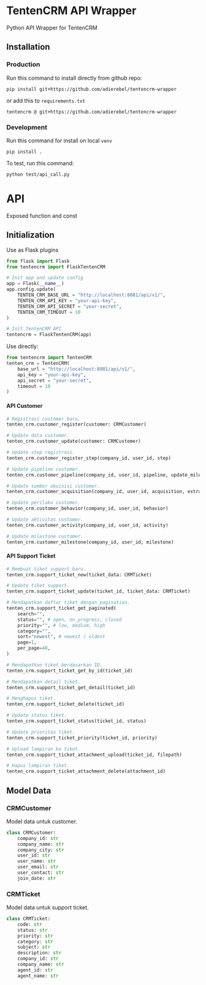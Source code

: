 # TentenCRM API Wrapper

Python API Wrapper for TentenCRM

## Installation

### Production

Run this command to install directly from github repo:

```
pip install git+https://github.com/adierebel/tentencrm-wrapper
```

or add this to `requirements.txt`

```
tentencrm @ git+https://github.com/adierebel/tentencrm-wrapper
```

### Development

Run this command for install on local `venv`

```
pip install .
```

To test, run this command:

```
python test/api_call.py
```

# API

Exposed function and const

## Initialization

Use as Flask plugins

```python
from flask import Flask
from tentencrm import FlaskTentenCRM

# Init app and update config
app = Flask(__name__)
app.config.update(
    TENTEN_CRM_BASE_URL = "http://localhost:8081/api/v1/",
    TENTEN_CRM_API_KEY = "your-api-key",
    TENTEN_CRM_API_SECRET = "your-secret",
    TENTEN_CRM_TIMEOUT = 10
)

# Init TentenCRM API
tentencrm = FlaskTentenCRM(app)
```

Use directly:

```python
from tentencrm import TentenCRM
tenten_crm = TentenCRM(
    base_url = "http://localhost:8081/api/v1/",
    api_key = "your-api-key",
    api_secret = "your-secret",
    timeout = 10
)
```


#### API Customer

```python
# Registrasi customer baru.
tenten_crm.customer_register(customer: CRMCustomer)

# Update data customer.
tenten_crm.customer_update(customer: CRMCustomer)

# Update step registrasi.
tenten_crm.customer_register_step(company_id, user_id, step)

# Update pipeline customer.
tenten_crm.customer_pipeline(company_id, user_id, pipeline, update_milestone=True)

# Update sumber akuisisi customer.
tenten_crm.customer_acquisition(company_id, user_id, acquisition, extra)

# Update perilaku customer.
tenten_crm.customer_behavior(company_id, user_id, behavior)

# Update aktivitas customer.
tenten_crm.customer_activity(company_id, user_id, activity)

# Update milestone customer.
tenten_crm.customer_milestone(company_id, user_id, milestone)
```

#### API Support Ticket

```python
# Membuat tiket support baru.
tenten_crm.support_ticket_new(ticket_data: CRMTicket)

# Update tiket support.
tenten_crm.support_ticket_update(ticket_id, ticket_data: CRMTicket)

# Mendapatkan daftar tiket dengan pagination.
tenten_crm.support_ticket_get_paginated(
    search="",
    status="", # open, on_progress, closed
    priority="", # low, medium, high
    category="",
    sort="newest", # newest / oldest
    page=1,
    per_page=48,
)

# Mendapatkan tiket berdasarkan ID.
tenten_crm.support_ticket_get_by_id(ticket_id)

# Mendapatkan detail tiket.
tenten_crm.support_ticket_get_detail(ticket_id)

# Menghapus tiket.
tenten_crm.support_ticket_delete(ticket_id)

# Update status tiket.
tenten_crm.support_ticket_status(ticket_id, status)

# Update prioritas tiket.
tenten_crm.support_ticket_priority(ticket_id, priority)

# Upload lampiran ke tiket.
tenten_crm.support_ticket_attachment_upload(ticket_id, filepath)

# Hapus lampiran tiket.
tenten_crm.support_ticket_attachment_delete(attachment_id)
```

## Model Data

### CRMCustomer

Model data untuk customer.

```python
class CRMCustomer:
    company_id: str
    company_name: str
    company_city: str
    user_id: str
    user_name: str
    user_email: str
    user_contact: str
    join_date: str
```

### CRMTicket

Model data untuk support ticket.

```python
class CRMTicket:
    code: str
    status: str
    priority: str
    category: str
    subject: str
    description: str
    company_id: str
    company_name: str
    agent_id: str
    agent_name: str

```
